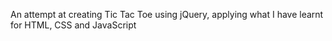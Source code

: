 An attempt at creating Tic Tac Toe using jQuery, applying what I have learnt for HTML, CSS and JavaScript
